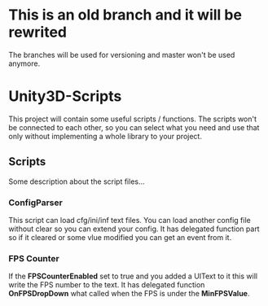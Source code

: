# This is an old branch and it will be rewrited

The branches will be used for versioning and master won't be used anymore.

# Unity3D-Scripts

This project will contain some useful scripts / functions. 
The scripts won't be connected to each other, so you can select what you need and use that only without implementing a whole library to your project.

## Scripts

Some description about the script files...



### ConfigParser

This script can load cfg/ini/inf text files. You can load another config file without clear so you can extend your config.
It has delegated function part so if it cleared or some vlue modified you can get an event from it.

### FPS Counter

If the __FPSCounterEnabled__ set to true and you added a UIText to it this will write the FPS number to the text.
It has delegated function __OnFPSDropDown__ what called when the FPS is under the **MinFPSValue**.

